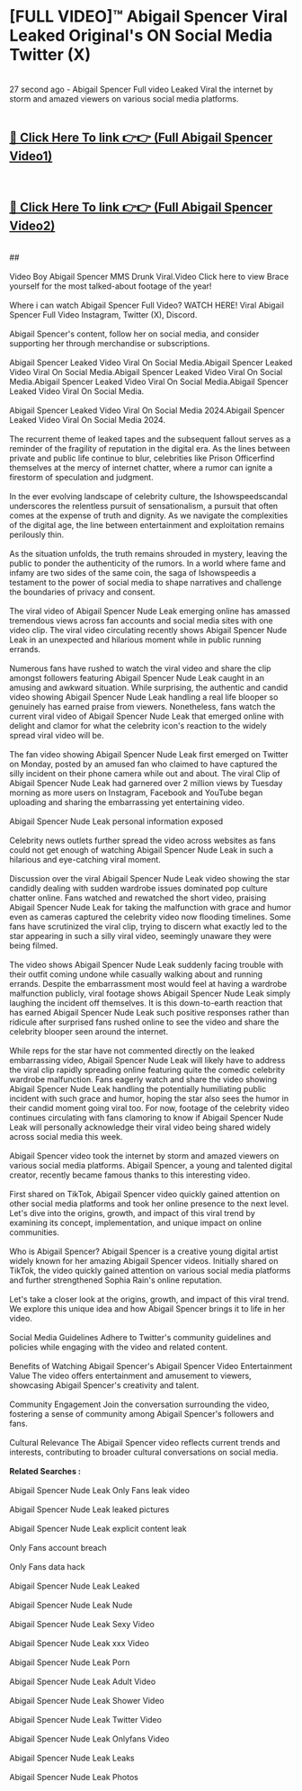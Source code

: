 # [FULL VIDEO]™ Abigail Spencer Viral Leaked Original's ON Social Media Twitter (X) <br>
<br>
27 second ago - Abigail Spencer Full video Leaked Viral the internet by storm and amazed viewers on various social media platforms.<br>

 <br>

##  <a href="https://play.123hd.live?title=Full Abigail_Spencer&ref=git">🔴 Click Here To link 👉👉 (Full Abigail Spencer Video1)</a><br>
  <br>

##  <a href="https://play.123hd.live?title=Full Abigail_Spencer&ref=git">🔴 Click Here To link 👉👉 (Full Abigail Spencer Video2)</a><br>
  <br>
  ##


  <br>

  <br>
Video Boy Abigail Spencer MMS Drunk Viral.Video Click here to view Brace yourself for the most talked-about footage of the year!
<br><br>
Where i can watch Abigail Spencer Full Video? WATCH HERE! Viral Abigail Spencer Full Video Instagram, Twitter (X), Discord.
<br><br>
Abigail Spencer's content, follow her on social media, and consider supporting her through merchandise or subscriptions.
<br><br>
Abigail Spencer Leaked Video Viral On Social Media.Abigail Spencer Leaked Video Viral On Social Media.Abigail Spencer Leaked Video Viral On Social Media.Abigail Spencer Leaked Video Viral On Social Media.Abigail Spencer Leaked Video Viral On Social Media.
<br><br>
Abigail Spencer Leaked Video Viral On Social Media 2024.Abigail Spencer Leaked Video Viral On Social Media 2024.
<br><br>
The recurrent theme of leaked tapes and the subsequent fallout serves as a reminder of the fragility of reputation in the digital era. As the lines between private and public life continue to blur, celebrities like Prison Officerfind themselves at the mercy of internet chatter, where a rumor can ignite a firestorm of speculation and judgment.
<br><br>
In the ever evolving landscape of celebrity culture, the Ishowspeedscandal underscores the relentless pursuit of sensationalism, a pursuit that often comes at the expense of truth and dignity. As we navigate the complexities of the digital age, the line between entertainment and exploitation remains perilously thin.
<br><br>
As the situation unfolds, the truth remains shrouded in mystery, leaving the public to ponder the authenticity of the rumors. In a world where fame and infamy are two sides of the same coin, the saga of Ishowspeedis a testament to the power of social media to shape narratives and challenge the boundaries of privacy and consent.
<br><br>
The viral video of Abigail Spencer Nude Leak emerging online has amassed tremendous views across fan accounts and social media sites with one video clip. The viral video circulating recently shows Abigail Spencer Nude Leak in an unexpected and hilarious moment while in public running errands.
<br><br>
Numerous fans have rushed to watch the viral video and share the clip amongst followers featuring Abigail Spencer Nude Leak caught in an amusing and awkward situation. While surprising, the authentic and candid video showing Abigail Spencer Nude Leak handling a real life blooper so genuinely has earned praise from viewers. Nonetheless, fans watch the current viral video of Abigail Spencer Nude Leak that emerged online with delight and clamor for what the celebrity icon's reaction to the widely spread viral video will be.
<br><br>
The fan video showing Abigail Spencer Nude Leak first emerged on Twitter on Monday, posted by an amused fan who claimed to have captured the silly incident on their phone camera while out and about. The viral Clip of Abigail Spencer Nude Leak had garnered over 2 million views by Tuesday morning as more users on Instagram, Facebook and YouTube began uploading and sharing the embarrassing yet entertaining video.
<br><br>
Abigail Spencer Nude Leak personal information exposed
<br><br>
Celebrity news outlets further spread the video across websites as fans could not get enough of watching Abigail Spencer Nude Leak in such a hilarious and eye-catching viral moment.
<br><br>
Discussion over the viral Abigail Spencer Nude Leak video showing the star candidly dealing with sudden wardrobe issues dominated pop culture chatter online. Fans watched and rewatched the short video, praising Abigail Spencer Nude Leak for taking the malfunction with grace and humor even as cameras captured the celebrity video now flooding timelines. Some fans have scrutinized the viral clip, trying to discern what exactly led to the star appearing in such a silly viral video, seemingly unaware they were being filmed.
<br><br>
The video shows Abigail Spencer Nude Leak suddenly facing trouble with their outfit coming undone while casually walking about and running errands. Despite the embarrassment most would feel at having a wardrobe malfunction publicly, viral footage shows Abigail Spencer Nude Leak simply laughing the incident off themselves. It is this down-to-earth reaction that has earned Abigail Spencer Nude Leak such positive responses rather than ridicule after surprised fans rushed online to see the video and share the celebrity blooper seen around the internet.
<br><br>
While reps for the star have not commented directly on the leaked embarrassing video, Abigail Spencer Nude Leak will likely have to address the viral clip rapidly spreading online featuring quite the comedic celebrity wardrobe malfunction. Fans eagerly watch and share the video showing Abigail Spencer Nude Leak handling the potentially humiliating public incident with such grace and humor, hoping the star also sees the humor in their candid moment going viral too. For now, footage of the celebrity video continues circulating with fans clamoring to know if Abigail Spencer Nude Leak will personally acknowledge their viral video being shared widely across social media this week.
<br><br>
Abigail Spencer video took the internet by storm and amazed viewers on various social media platforms. Abigail Spencer, a young and talented digital creator, recently became famous thanks to this interesting video.
<br><br>
First shared on TikTok, Abigail Spencer video quickly gained attention on other social media platforms and took her online presence to the next level. Let's dive into the origins, growth, and impact of this viral trend by examining its concept, implementation, and unique impact on online communities.
<br><br>
Who is Abigail Spencer? Abigail Spencer is a creative young digital artist widely known for her amazing Abigail Spencer videos. Initially shared on TikTok, the video quickly gained attention on various social media platforms and further strengthened Sophia Rain's online reputation.
<br><br>
Let's take a closer look at the origins, growth, and impact of this viral trend. We explore this unique idea and how Abigail Spencer brings it to life in her video.
<br><br>
Social Media Guidelines Adhere to Twitter's community guidelines and policies while engaging with the video and related content.
<br><br>
Benefits of Watching Abigail Spencer's Abigail Spencer Video Entertainment Value The video offers entertainment and amusement to viewers, showcasing Abigail Spencer's creativity and talent.
<br><br>
Community Engagement Join the conversation surrounding the video, fostering a sense of community among Abigail Spencer's followers and fans.
<br><br>
Cultural Relevance The Abigail Spencer video reflects current trends and interests, contributing to broader cultural conversations on social media.
<br><br>
<strong>Related Searches :</strong>
<br><br>
Abigail Spencer Nude Leak Only Fans leak video
<br><br>
Abigail Spencer Nude Leak leaked pictures
<br><br>
Abigail Spencer Nude Leak explicit content leak
<br><br>
Only Fans account breach
<br><br>
Only Fans data hack
<br><br>
Abigail Spencer Nude Leak Leaked
<br><br>
Abigail Spencer Nude Leak Nude
<br><br>
Abigail Spencer Nude Leak Sexy Video
<br><br>
Abigail Spencer Nude Leak xxx Video
<br><br>
Abigail Spencer Nude Leak Porn
<br><br>
Abigail Spencer Nude Leak Adult Video
<br><br>
Abigail Spencer Nude Leak Shower Video
<br><br>
Abigail Spencer Nude Leak Twitter Video
<br><br>
Abigail Spencer Nude Leak Onlyfans Video
<br><br>
Abigail Spencer Nude Leak Leaks
<br><br>
Abigail Spencer Nude Leak Photos